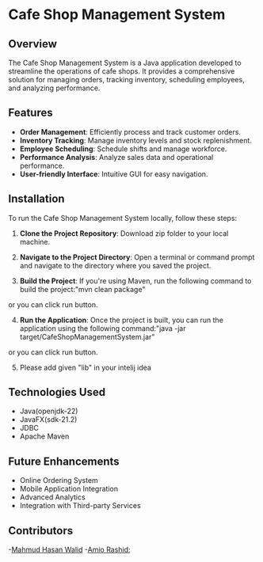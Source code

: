 # Cafe Shop Management System

## Overview

The Cafe Shop Management System is a Java application developed to streamline the operations of cafe shops. It provides a comprehensive solution for managing orders, tracking inventory, scheduling employees, and analyzing performance.

## Features

- **Order Management**: Efficiently process and track customer orders.
- **Inventory Tracking**: Manage inventory levels and stock replenishment.
- **Employee Scheduling**: Schedule shifts and manage workforce.
- **Performance Analysis**: Analyze sales data and operational performance.
- **User-friendly Interface**: Intuitive GUI for easy navigation.

## Installation

To run the Cafe Shop Management System locally, follow these steps:

1. **Clone the Project Repository**: Download zip folder to your local machine.

2. **Navigate to the Project Directory**: Open a terminal or command prompt and navigate to the directory where you saved the project.

3. **Build the Project**: If you're using Maven, run the following command to build the project:"mvn clean package"

or you can click run button.

4. **Run the Application**: Once the project is built, you can run the application using the following command:"java -jar target/CafeShopManagementSystem.jar"

or you can click run button.

5. Please add given  "lib" in your intelij idea

## Technologies Used

- Java(openjdk-22)
- JavaFX(sdk-21.2)
- JDBC
- Apache Maven

## Future Enhancements

- Online Ordering System
- Mobile Application Integration
- Advanced Analytics
- Integration with Third-party Services

## Contributors

-[Mahmud Hasan Walid](mahmudhasan-2021211227@cs.du.ac.bd)
-[Amio Rashid](amio-2021311235@cs.du.ac.bd);
